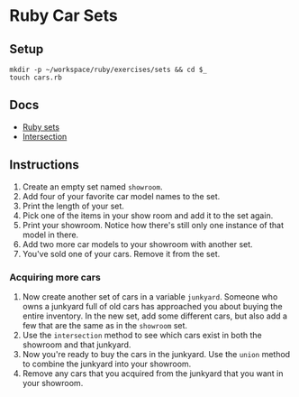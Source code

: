 # Ruby Car Sets

## Setup

```
mkdir -p ~/workspace/ruby/exercises/sets && cd $_
touch cars.rb
```

## Docs

* [Ruby sets](http://ruby-doc.org/stdlib-2.4.2/libdoc/set/rdoc/Set.html)
* [Intersection](http://ruby-doc.org/stdlib-2.4.2/libdoc/set/rdoc/Set.html#method-i-intersection)

## Instructions

1. Create an empty set named `showroom`.
1. Add four of your favorite car model names to the set.
1. Print the length of your set.
1. Pick one of the items in your show room and add it to the set again.
1. Print your showroom. Notice how there's still only one instance of that model in there.
1. Add two more car models to your showroom with another set.
1. You've sold one of your cars. Remove it from the set.

### Acquiring more cars

1. Now create another set of cars in a variable `junkyard`. Someone who owns a junkyard full of old cars has approached you about buying the entire inventory. In the new set, add some different cars, but also add a few that are the same as in the `showroom` set.
1. Use the `intersection` method to see which cars exist in both the showroom and that junkyard.
1. Now you're ready to buy the cars in the junkyard. Use the `union` method to combine the junkyard into your showroom.
1. Remove any cars that you acquired from the junkyard that you want in your showroom.
